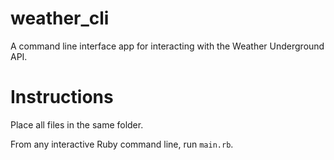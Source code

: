 # weather_cli
A command line interface app for interacting with the Weather Underground API.

# Instructions

Place all files in the same folder.

From any interactive Ruby command line, run `main.rb`.

